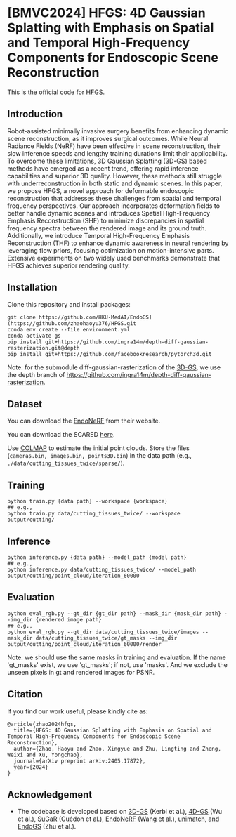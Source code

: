 # [BMVC2024] HFGS: 4D Gaussian Splatting with Emphasis on Spatial and Temporal High-Frequency Components for Endoscopic Scene Reconstruction

This is the official code for [HFGS](https://arxiv.org/abs/2405.17872).

## Introduction

Robot-assisted minimally invasive surgery benefits from enhancing dynamic scene
reconstruction, as it improves surgical outcomes. While Neural Radiance Fields (NeRF)
have been effective in scene reconstruction, their slow inference speeds and lengthy training durations limit their applicability. To overcome these limitations, 3D Gaussian Splatting (3D-GS) based methods have emerged as a recent trend, offering rapid inference
capabilities and superior 3D quality. However, these methods still struggle with underreconstruction in both static and dynamic scenes. In this paper, we propose HFGS,
a novel approach for deformable endoscopic reconstruction that addresses these challenges from spatial and temporal frequency perspectives. Our approach incorporates deformation fields to better handle dynamic scenes and introduces Spatial High-Frequency
Emphasis Reconstruction (SHF) to minimize discrepancies in spatial frequency spectra
between the rendered image and its ground truth. Additionally, we introduce Temporal
High-Frequency Emphasis Reconstruction (THF) to enhance dynamic awareness in neural rendering by leveraging flow priors, focusing optimization on motion-intensive parts.
Extensive experiments on two widely used benchmarks demonstrate that HFGS achieves
superior rendering quality.

## Installation

Clone this repository and install packages:
```
git clone https://github.com/HKU-MedAI/EndoGS](https://github.com/zhaohaoyu376/HFGS.git
conda env create --file environment.yml
conda activate gs
pip install git+https://github.com/ingra14m/depth-diff-gaussian-rasterization.git@depth
pip install git+https://github.com/facebookresearch/pytorch3d.git
```
Note: for the submodule diff-gaussian-rasterization of the [3D-GS](https://github.com/graphdeco-inria/gaussian-splatting), we use the depth branch of https://github.com/ingra14m/depth-diff-gaussian-rasterization.

## Dataset

You can download the [EndoNeRF](https://github.com/med-air/EndoNeRF) from their website.

You can download the SCARED [here](https://endovissub2019-scared.grand-challenge.org/).

Use [COLMAP](https://demuc.de/colmap/) to estimate the initial point clouds. Store the files (`cameras.bin, images.bin, points3D.bin`) in the data path (e.g., `./data/cutting_tissues_twice/sparse/`).

## Training
```
python train.py {data path} --workspace {workspace}
## e.g.,
python train.py data/cutting_tissues_twice/ --workspace output/cutting/
```

## Inference
```
python inference.py {data path} --model_path {model path}
## e.g.,
python inference.py data/cutting_tissues_twice/ --model_path output/cutting/point_cloud/iteration_60000
```

## Evaluation
```
python eval_rgb.py --gt_dir {gt_dir path} --mask_dir {mask_dir path} --img_dir {rendered image path}
## e.g.,
python eval_rgb.py --gt_dir data/cutting_tissues_twice/images --mask_dir data/cutting_tissues_twice/gt_masks --img_dir output/cutting/point_cloud/iteration_60000/render
```
Note: we should use the same masks in training and evaluation. If the name 'gt_masks' exist, we use 'gt_masks'; if not, use 'masks'. And we exclude the unseen pixels in gt and rendered images for PSNR.

## Citation

If you find our work useful, please kindly cite as:
```
@article{zhao2024hfgs,
  title={HFGS: 4D Gaussian Splatting with Emphasis on Spatial and Temporal High-Frequency Components for Endoscopic Scene Reconstruction},
  author={Zhao, Haoyu and Zhao, Xingyue and Zhu, Lingting and Zheng, Weixi and Xu, Yongchao},
  journal={arXiv preprint arXiv:2405.17872},
  year={2024}
}
```

## Acknowledgement
* The codebase is developed based on [3D-GS](https://github.com/graphdeco-inria/gaussian-splatting) (Kerbl et al.), [4D-GS](https://github.com/hustvl/4DGaussians) (Wu et al.), [SuGaR](https://github.com/Anttwo/SuGaR) (Guédon et al.), [EndoNeRF](https://github.com/med-air/EndoNeRF) (Wang et al.), [unimatch](https://github.com/autonomousvision/unimatch/tree/master), and [EndoGS](https://github.com/HKU-MedAI/EndoGS) (Zhu et al.).
